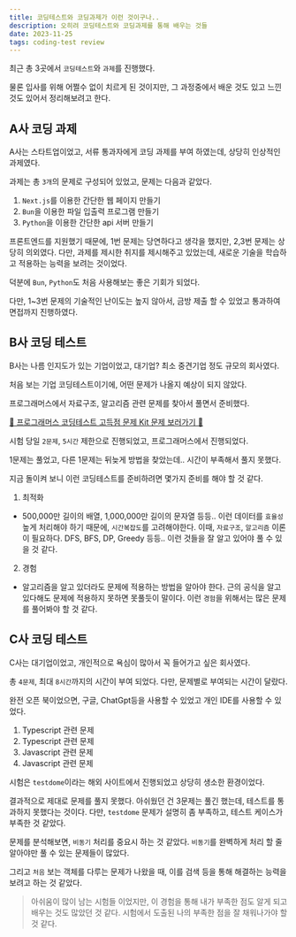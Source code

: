 ```yaml
---
title: 코딩테스트와 코딩과제가 이런 것이구나..
description: 오히려 코딩테스트와 코딩과제를 통해 배우는 것들
date: 2023-11-25
tags: coding-test review
---
```


최근 총 3곳에서 `코딩테스트`와 `과제`를 진행했다.

물론 입사를 위해 어쩔수 없이 치르게 된 것이지만, 그 과정중에서 배운 것도 있고 느낀 것도 있어서 정리해보려고 한다.

## A사 코딩 과제

A사는 스타트업이었고, 서류 통과자에게 코딩 과제를 부여 하였는데, 상당히 인상적인 과제였다.

과제는 총 `3개`의 문제로 구성되어 있었고, 문제는 다음과 같았다.

1. `Next.js`를 이용한 간단한 웹 페이지 만들기
2. `Bun`을 이용한 파일 입출력 프로그램 만들기
3. `Python`을 이용한 간단한 api 서버 만들기

프론트엔드를 지원했기 때문에, 1번 문제는 당연하다고 생각을 했지만, 2,3번 문제는 상당히 의외였다. 다만, 과제를 제시한 취지를 제시해주고 있었는데, 새로운 기술을 학습하고 적용하는 능력을 보려는 것이었다.

덕분에 `Bun`, `Python`도 처음 사용해보는 좋은 기회가 되었다.

다만, 1~3번 문제의 기술적인 난이도는 높지 않아서, 금방 제출 할 수 있었고 통과하여 면접까지 진행하였다.

## B사 코딩 테스트

B사는 나름 인지도가 있는 기업이었고, 대기업? 최소 중견기업 정도 규모의 회사였다.

처음 보는 기업 코딩테스트이기에, 어떤 문제가 나올지 예상이 되지 않았다.

프로그래머스에서 자료구조, 알고리즘 관련 문제를 찾아서 풀면서 준비했다.

[📌 프로그래머스 코딩테스트 고득점 문제 Kit 문제 보러가기 📌](https://school.programmers.co.kr/learn/challenges?tab=algorithm_practice_kit)

시험 당일 `2문제`, `5시간` 제한으로 진행되었고, 프로그래머스에서 진행되었다.

1문제는 풀었고, 다른 1문제는 뒤늦게 방법을 찾았는데.. 시간이 부족해서 풀지 못했다.

지금 돌이켜 보니 이런 코딩테스트를 준비하려면 몇가지 준비를 해야 할 것 같다.

1. 최적화

- 500,000만 길이의 배열, 1,000,000만 길이의 문자열 등등.. 이런 데이터를 `효율성` 높게 처리해야 하기 때문에, `시간복잡도`를 고려해야한다. 이때, `자료구조`, `알고리즘` 이론이 필요하다. DFS, BFS, DP, Greedy 등등.. 이런 것들을 잘 알고 있어야 풀 수 있을 것 같다.

2. 경험

- 알고리즘을 알고 있더라도 문제에 적용하는 방법을 알아야 한다. 근의 공식을 알고 있다해도 문제에 적용하지 못하면 못풀듯이 말이다. 이런 `경험`을 위해서는 많은 문제를 풀어봐야 할 것 같다.

## C사 코딩 테스트

C사는 대기업이었고, 개인적으로 욕심이 많아서 꼭 들어가고 싶은 회사였다.

총 `4문제`, 최대 `8시간`까지의 시간이 부여 되었다. 다만, 문제별로 부여되는 시간이 달랐다.

완전 오픈 북이었으면, 구글, ChatGpt등을 사용할 수 있었고 개인 IDE를 사용할 수 있었다.

1. Typescript 관련 문제
2. Typescript 관련 문제
3. Javascript 관련 문제
4. Javascript 관련 문제

시험은 `testdome`이라는 해외 사이트에서 진행되었고 상당히 생소한 환경이었다.

결과적으로 제대로 문제를 풀지 못했다. 아쉬웠던 건 3문제는 풀긴 했는데, 테스트를 통과하지 못했다는 것이다. 다만, `testdome` 문제가 설명히 좀 부족하고, 테스트 케이스가 부족한 것 같았다.

문제를 분석해보면, `비동기` 처리를 중요시 하는 것 같았다. `비동기`를 완벽하게 처리 할 줄 알아야만 풀 수 있는 문제들이 많았다.

그리고 `처음` 보는 객체를 다루는 문제가 나왔을 때, 이를 검색 등을 통해 해결하는 능력을 보려고 하는 것 같았다.

> 아쉬움이 많이 남는 시험들 이었지만, 이 경험을 통해 내가 부족한 점도 알게 되고 배우는 것도 많았던 것 같다. 시험에서 도출된 나의 부족한 점을 잘 채워나가야 할 것 같다.
